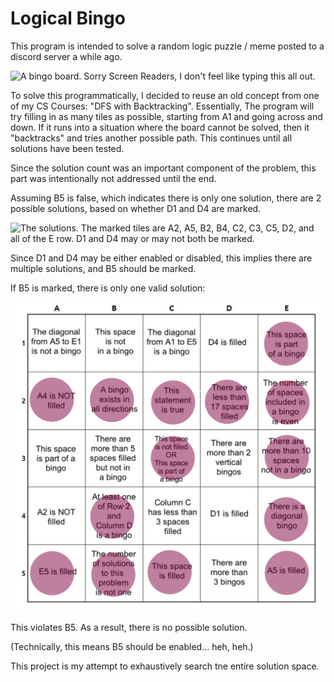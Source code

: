 # Logical Bingo
This program is intended to solve a random logic puzzle / meme posted to a
discord server a while ago. 

![A bingo board. Sorry Screen Readers, I don't feel like typing this all out.
](logician.png)

To solve this programmatically, I decided to reuse an old concept from one of my
CS Courses: "DFS with Backtracking". Essentially, The program will try filling
in as many tiles as possible, starting from A1 and going across and down. If it
runs into a situation where the board cannot be solved, then it "backtracks"
and tries another possible path. This continues until all solutions have been
tested. 

Since the solution count was an important component of the problem, this part
was intentionally not addressed until the end. 

Assuming B5 is false, which indicates there is only one solution, there are 
2 possible solutions, based on whether D1 and D4 are marked.

![The solutions. The marked tiles are A2, A5, B2, B4, C2, C3, C5, D2, and all
of the E row. D1 and D4 may or may not both be marked.
](solutionsIgnoringB5.png)

Since D1 and D4 may be either enabled or disabled, this implies there are
multiple solutions, and B5 should be marked. 

If B5 is marked, there is only one valid solution:

![solutionWithB5.png](solutionWithB5.png)

This violates B5. As a result, there is no possible solution. 

(Technically, this means B5 should be enabled... heh, heh.)

This project is my attempt to exhaustively search tne entire solution space.
